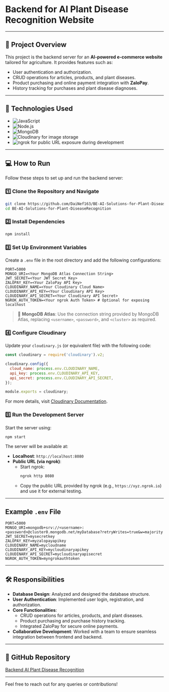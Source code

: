 # Backend for AI Plant Disease Recognition Website

---

## 📌 Project Overview
This project is the backend server for an **AI-powered e-commerce website** tailored for agriculture. It provides features such as:
- User authentication and authorization.
- CRUD operations for articles, products, and plant diseases.
- Product purchasing and online payment integration with **ZaloPay**.
- History tracking for purchases and plant disease diagnoses.

---
## 🔧 Technologies Used
- ![JavaScript](https://img.shields.io/badge/JavaScript-F7DF1E?style=for-the-badge&logo=javascript&logoColor=black)
- ![Node.js](https://img.shields.io/badge/Node.js-339933?style=for-the-badge&logo=nodedotjs&logoColor=white)
- ![MongoDB](https://img.shields.io/badge/MongoDB-47A248?style=for-the-badge&logo=mongodb&logoColor=white)
- ![Cloudinary](https://img.shields.io/badge/Cloudinary-3448C5?style=for-the-badge&logo=cloudinary&logoColor=white) for image storage
- ![ngrok](https://img.shields.io/badge/ngrok-1F1E37?style=for-the-badge&logo=ngrok&logoColor=white) for public URL exposure during development
---

## 💻 How to Run

Follow these steps to set up and run the backend server:

### 1️⃣ Clone the Repository and Navigate
```bash
git clone https://github.com/DaiNef163/BE-AI-Solutions-for-Plant-DiseaseRecognition.git
cd BE-AI-Solutions-for-Plant-DiseaseRecognition
```

### 2️⃣ Install Dependencies
```bash
npm install
```

### 3️⃣ Set Up Environment Variables
Create a `.env` file in the root directory and add the following configurations:
```plaintext
PORT=5000
MONGO_URI=<Your MongoDB Atlas Connection String>
JWT_SECRET=<Your JWT Secret Key>
ZALOPAY_KEY=<Your ZaloPay API Key>
CLOUDINARY_NAME=<Your Cloudinary Cloud Name>
CLOUDINARY_API_KEY=<Your Cloudinary API Key>
CLOUDINARY_API_SECRET=<Your Cloudinary API Secret>
NGROK_AUTH_TOKEN=<Your ngrok Auth Token> # Optional for exposing localhost
```
> 🌟 **MongoDB Atlas**: Use the connection string provided by MongoDB Atlas, replacing `<username>`, `<password>`, and `<cluster>` as required.

### 4️⃣ Configure Cloudinary
Update your `cloudinary.js` (or equivalent file) with the following code:
```javascript
const cloudinary = require('cloudinary').v2;

cloudinary.config({
  cloud_name: process.env.CLOUDINARY_NAME,
  api_key: process.env.CLOUDINARY_API_KEY,
  api_secret: process.env.CLOUDINARY_API_SECRET,
});

module.exports = cloudinary;
```
For more details, visit [Cloudinary Documentation](https://cloudinary.com/documentation).

### 5️⃣ Run the Development Server
Start the server using:
```bash
npm start
```
The server will be available at:
- **Localhost**: `http://localhost:8080`
- **Public URL (via ngrok)**:
   - Start ngrok:
     ```bash
     ngrok http 8080
     ```
   - Copy the public URL provided by ngrok (e.g., `https://xyz.ngrok.io`) and use it for external testing.

---

## Example `.env` File
```plaintext
PORT=5000
MONGO_URI=mongodb+srv://<username>:<password>@cluster0.mongodb.net/myDatabase?retryWrites=true&w=majority
JWT_SECRET=mysecretkey
ZALOPAY_KEY=myzalopayapikey
CLOUDINARY_NAME=mycloudname
CLOUDINARY_API_KEY=mycloudinaryapikey
CLOUDINARY_API_SECRET=mycloudinaryapisecret
NGROK_AUTH_TOKEN=myngrokauthtoken
```

---

## 🛠 Responsibilities
- **Database Design**: Analyzed and designed the database structure.
- **User Authentication**: Implemented user login, registration, and authorization.
- **Core Functionalities**:
  - CRUD operations for articles, products, and plant diseases.
  - Product purchasing and purchase history tracking.
  - Integrated ZaloPay for secure online payments.
- **Collaborative Development**: Worked with a team to ensure seamless integration between frontend and backend.

---

## 🔗 GitHub Repository
[Backend AI Plant Disease Recognition](https://github.com/DaiNef163/BE-AI-Solutions-for-Plant-DiseaseRecognition)

---

Feel free to reach out for any queries or contributions!
